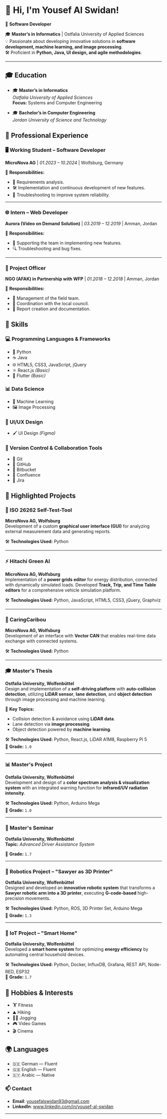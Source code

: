 # 👋 Hi, I'm Yousef Al Swidan!  
🚀 **Software Developer**  

🎓 **Master’s in Informatics** | Ostfalia University of Applied Sciences  
💡 Passionate about developing innovative solutions in **software development, machine learning, and image processing**.  
🛠️ Proficient in **Python, Java, UI design, and agile methodologies**.  

---

## 🎓 Education  

- 🎓 **Master’s in Informatics**  
  *Ostfalia University of Applied Sciences*  
  **Focus:** Systems and Computer Engineering  

- 🎓 **Bachelor’s in Computer Engineering**  
  *Jordan University of Science and Technology*  


## 💼 Professional Experience  

### 🖥️ Working Student – Software Developer  
**MicroNova AG** | *01.2023 – 10.2024* | Wolfsburg, Germany  

🔹 **Responsibilities:**  
- 📌 Requirements analysis.  
- 🛠️ Implementation and continuous development of new features.  
- 🐞 Troubleshooting to improve system reliability.  

---  

### 🌐 Intern – Web Developer  
**Aurora (Video on Demand Solution)** | *03.2019 – 12.2019* | Amman, Jordan  

🔹 **Responsibilities:**  
- 🚀 Supporting the team in implementing new features.  
- 🔍 Troubleshooting and bug fixes.  

---  

### 🤝 Project Officer  
**NGO (AFAK) in Partnership with WFP** | *01.2018 – 12.2018* | Amman, Jordan  

🔹 **Responsibilities:**  
- 👥 Management of the field team.  
- 🔄 Coordination with the local council.  
- 📑 Report creation and documentation.  


## 🔧 Skills  

### 💻 Programming Languages & Frameworks  
- 🐍 Python  
- ☕ Java  
- 🌐 HTML5, CSS3, JavaScript, jQuery  
- ⚛️ React.js *(Basic)*  
- 🎯 Flutter *(Basic)*  

### 📊 Data Science  
- 🤖 Machine Learning  
- 🖼️ Image Processing  

### 🎨 UI/UX Design  
- 🖌️ UI Design *(Figma)*  

### 🔄 Version Control & Collaboration Tools  
- 🌿 Git  
- 🐙 GitHub  
- 🔵 Bitbucket  
- 📜 Confluence  
- 📝 Jira  


## 📂 Highlighted Projects  

### 🚀 ISO 26262 Self-Test-Tool  
**MicroNova AG, Wolfsburg**  
Development of a custom **graphical user interface (GUI)** for analyzing external measurement data and generating reports.  

🛠️ **Technologies Used:** Python  

---  

### ⚡ Hitachi Green AI  
**MicroNova AG, Wolfsburg**  
Implementation of a **power grids editor** for energy distribution, connected with dynamically simulated loads. Developed **Track, Trip, and Time Table editors** for a comprehensive vehicle simulation platform.  

🛠️ **Technologies Used:** Python, JavaScript, HTML5, CSS3, jQuery, Graphviz  

---  

### 🔗 CaringCaribou  
**MicroNova AG, Wolfsburg**  
Development of an interface with **Vector CAN** that enables real-time data exchange with connected systems.  

🛠️ **Technologies Used:** Python  

---  

### 🎓 Master's Thesis  
**Ostfalia University, Wolfenbüttel**  
Design and implementation of a **self-driving platform** with **auto-collision detection**, utilizing **LiDAR sensor**, **lane detection**, and **object detection** through image processing and machine learning.  

🔹 **Key Topics:**  
- Collision detection & avoidance using **LiDAR data**.  
- Lane detection via **image processing**.  
- Object detection powered by **machine learning**.  

🛠️ **Technologies Used:** Python, React.js, LiDAR A1M8, Raspberry Pi 5  
📌 **Grade:** `1.0`  

---  

### 📊 Master's Project  
**Ostfalia University, Wolfenbüttel**  
Development and design of a **color spectrum analysis & visualization system** with an integrated warning function for **infrared/UV radiation intensity**.  

🛠️ **Technologies Used:** Python, Arduino Mega  
📌 **Grade:** `1.0`  

---  

### 📖 Master's Seminar  
**Ostfalia University, Wolfenbüttel**  
**Topic:** *Advanced Driver Assistance System*  

📌 **Grade:** `1.7`  

---  

### 🤖 Robotics Project – "Sawyer as 3D Printer"  
**Ostfalia University, Wolfenbüttel**  
Designed and developed an **innovative robotic system** that transforms a **Sawyer robotic arm into a 3D printer**, executing **G-code-based** high-precision movements.  

🛠️ **Technologies Used:** Python, ROS, 3D Printer Set, Arduino Mega  
📌 **Grade:** `1.3`  

---  

### 🏡 IoT Project – "Smart Home"  
**Ostfalia University, Wolfenbüttel**  
Developed a **smart home system** for optimizing **energy efficiency** by automating central household devices.  

🛠️ **Technologies Used:** Python, Docker, InfluxDB, Grafana, REST API, Node-RED, ESP32  
📌 **Grade:** `1.7`  


## 🎯 Hobbies & Interests  

- 🏋️ Fitness  
- ⛰️ Hiking  
- 🏃‍♂️ Jogging  
- 🎮 Video Games  
- 🎬 Cinema  


## 🌍 Languages  
- 🇩🇪 German — Fluent  
- 🇬🇧 English — Fluent  
- 🇸🇾 Arabic — Native  

  


### 📫 **Contact**
- **Email**: yousefalswidan93@gmail.com
- **LinkedIn**: www.linkedin.com/in/yousef-al-swidan

---

